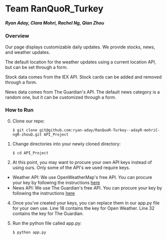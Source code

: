 # Team RanQuoR_Turkey
##### Ryan Aday, Clara Mohri, Rachel Ng, Qian Zhou

### Overview
Our page displays customizable daily updates. We provide stocks, news, and weather updates. 

The default location for the weather updates using a current location API, but can be set through a form. 

Stock data comes from the IEX API. Stock cards can be added and removed through a form. 

News data comes from The Guardian's API. The default news category is a random one, but it can be customized through a form. 

### How to Run

0. Clone our repo: 
  
    ```
    $ git clone git@github.com:ryan-aday/RanQuoR-Turkey--adayR-mohriC-ngR-zhouQ.git API_Project
    ```
1. Change directories into your newly cloned directory: 
  
    ```
    $ cd API_Project
    ```
3. At this point, you may want to procure your own API keys instead of using ours. Only some of the API's we used require keys.
  -   Weather API: 
      We use OpenWeatherMap's free API. You can procure your key by following the instructions [here](https://openweathermap.org/price)
  -  News API: 
      We use The Guardian's free API. You can procure your key by following the instructions [here](https://open-platform.theguardian.com/access/)

4. Once you've created your keys, you can replace them in our app.py file for your own use. 
  Line 18 contains the key for Open Weather. 
  Line 32 contains the key for The Guardian.
   
5. Run the python file called app.py:
    ```
    $ python app.py
    ```
